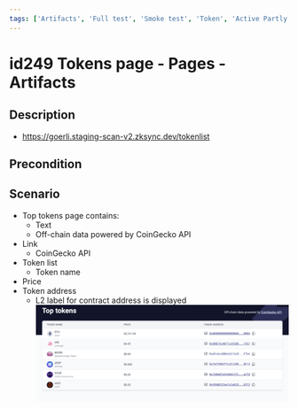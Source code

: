 ```yaml
---
tags: ['Artifacts', 'Full test', 'Smoke test', 'Token', 'Active Partly Manual']
---
```


# id249 Tokens page - Pages - Artifacts

## Description
  - https://goerli.staging-scan-v2.zksync.dev/tokenlist

## Precondition


## Scenario
- Top tokens page contains:
    - Text
    - Off-chain data powered by CoinGecko API
- Link
    - CoinGecko API
- Token list
    - Token name
- Price
- Token address
    - L2 label for contract address is displayed
      ![Screenshot](../../../../static/img/Pages/MaintenancePage/id249_1.png)
